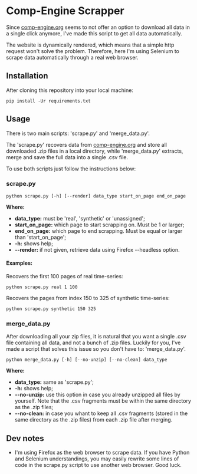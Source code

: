 # Comp-Engine Scrapper
Since [comp-engine.org](https://www.comp-engine.org/) seems to not offer an option to download all data in a single click anymore, I've made this script to get all data automatically.

The website is dynamically rendered, which means that a simple http request won't solve the problem. Therefore, here I'm using Selenium to scrape data automatically through a real web browser.

## Installation
After cloning this repository into your local machine:
```
pip install -Ur requirements.txt
```

## Usage
There is two main scripts: 'scrape.py' and 'merge_data.py'.

The 'scrape.py' recovers data from [comp-engine.org](https://www.comp-engine.org/) and store all downloaded .zip files in a local directory, while 'merge_data.py' extracts, merge and save the full data into a single .csv file.

To use both scripts just follow the instructions below:

### scrape.py
```
python scrape.py [-h] [--render] data_type start_on_page end_on_page
```
**Where:**
- **data_type:** must be 'real', 'synthetic' or 'unassigned';
- **start_on_page:** which page to start scrapping on. Must be 1 or larger;
- **end_on_page:** which page to end scrapping. Must be equal or larger than 'start_on_page';
- **-h:** shows help;
- **--render:** if not given, retrieve data using Firefox --headless option.

#### Examples:
Recovers the first 100 pages of real time-series:
```
python scrape.py real 1 100
```

Recovers the pages from index 150 to 325 of synthetic time-series:
```
python scrape.py synthetic 150 325
```

### merge_data.py
After downloading all your zip files, it is natural that you want a single .csv file containing all data, and not a bunch of .zip files. Luckily for you, I've made a script that solves this issue so you don't have to: 'merge_data.py'.
```
python merge_data.py [-h] [--no-unzip] [--no-clean] data_type
```
**Where:**
- **data_type:** same as 'scrape.py';
- **-h:** shows help;
- **--no-unzip:** use this option in case you already unzipped all files by yourself. Note that the .csv fragments must be within the same directory as the .zip files;
- **--no-clean:** in case you whant to keep all .csv fragments (stored in the same directory as the .zip files) from each .zip file after merging.

## Dev notes
- I'm using Firefox as the web browser to scrape data. If you have Python and Selenium understandings, you may easily rewrite some lines of code in the scrape.py script to use another web browser. Good luck.
